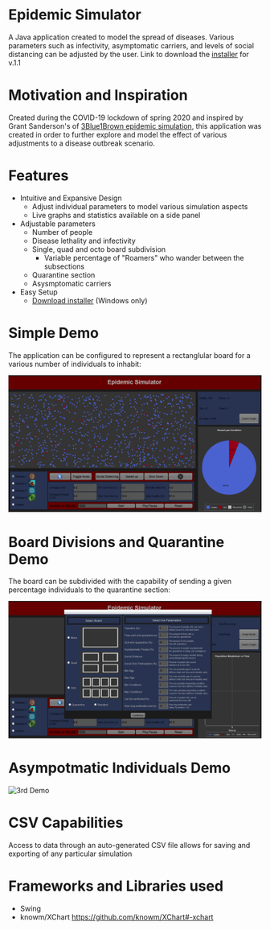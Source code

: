 # Epidemic Simulator
A Java application created to model the spread of diseases. Various parameters such as infectivity, asymptomatic carriers, and levels of social distancing can be adjusted by the user.
Link to download the [installer](https://drive.google.com/file/d/1kYLtSxpIpYmeNjdJVcSV9l4wFzby4KG6/view?usp=sharing) for v.1.1

# Motivation and Inspiration
Created during the COVID-19 lockdown of spring 2020 and inspired by Grant Sanderson's of [3Blue1Brown epidemic simulation](https://www.youtube.com/watch?v=gxAaO2rsdIs), this application was created in order to further explore and model the effect of various adjustments to a disease outbreak scenario.

# Features 
- Intuitive and Expansive Design
  - Adjust individual parameters to model various simulation aspects
  - Live graphs and statistics available on a side panel
- Adjustable parameters
  - Number of people
  - Disease lethality and infectivity
  - Single, quad and octo board subdivision
      - Variable percentage of "Roamers" who wander between the subsections
  - Quarantine section
  - Asysmptomatic carriers
- Easy Setup
  - [Download installer](https://drive.google.com/file/d/1kYLtSxpIpYmeNjdJVcSV9l4wFzby4KG6/view?usp=sharing) (Windows only)
  

# Simple Demo
The application can be configured to represent a rectanglular board for a various number of individuals to inhabit: 

![Simple Demo](EpidemicSimGifs/EpidemicSimGeneralShowcase.gif)

# Board Divisions and Quarantine Demo
The board can be subdivided with the capability of sending a given percentage individuals to the quarantine section:

![2nd Demo](EpidemicSimGifs/EpidemicSimQuadQuarShowcase.gif)

# Asympotmatic Individuals Demo

![3rd Demo](EpidemicSimGifs/EpidemicSimAsymptomaticShowcase.gif)

# CSV Capabilities
Access to data through an auto-generated CSV file allows for saving and exporting of any particular simulation

# Frameworks and Libraries used
- Swing
- knowm/XChart https://github.com/knowm/XChart#-xchart
